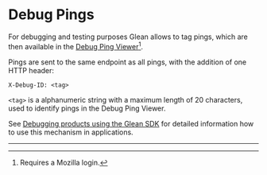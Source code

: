 # Debug Pings

For debugging and testing purposes Glean allows to tag pings, which are then available in the [Debug Ping Viewer][debug-ping-viewer][^1].

Pings are sent to the same endpoint as all pings, with the addition of one HTTP header:

```
X-Debug-ID: <tag>
```

`<tag>` is a alphanumeric string with a maximum length of 20 characters, used to identify pings in the Debug Ping Viewer.

See [Debugging products using the Glean SDK](../../../user/debugging/index.md) for detailed information how to use this mechanism in applications.

[debug-ping-viewer]: https://glean-debug-view-dev-237806.firebaseapp.com/

---

[^1]: Requires a Mozilla login.
